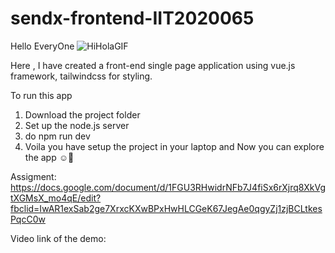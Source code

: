 # sendx-frontend-IIT2020065
Hello EveryOne ![HiHolaGIF](https://github.com/AKI35429/sendx-frontend-IIT2020065/assets/76589891/a845f416-79f3-43c4-88a9-58ae7874468d)

Here , I have created a front-end single page application using vue.js framework, tailwindcss for styling. 

To run this app 
1. Download the project folder
2. Set up the node.js server
3. do npm run dev
4. Voila you have setup the project in your laptop and Now you can explore the app ☺️🎉

Assigment:
https://docs.google.com/document/d/1FGU3RHwidrNFb7J4fiSx6rXjrq8XkVgtXGMsX_mo4qE/edit?fbclid=IwAR1exSab2ge7XrxcKXwBPxHwHLCGeK67JegAe0qgyZj1zjBCLtkesPqcC0w

Video link of the demo:
